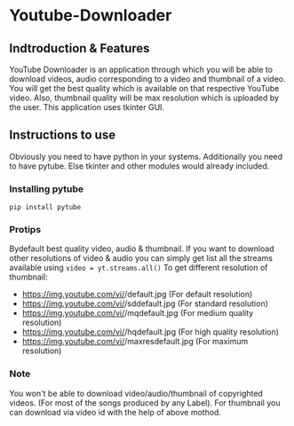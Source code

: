 # Youtube-Downloader
## Indtroduction & Features
YouTube Downloader is an application through which you will be able to download videos, audio corresponding to a video and thumbnail of a video. You will get the best quality which is available on that respective YouTube video. Also, thumbnail quality will be max resolution which is uploaded by the user. This application uses tkinter GUI.

## Instructions to use
Obviously you need to have python in your systems. Additionally you need to have pytube. Else tkinter and other modules would already included.

### Installing pytube
```pip install pytube```

### Protips
Bydefault best quality video, audio & thumbnail. If you want to download other resolutions of video & audio you can simply get list all the streams available using
```video = yt.streams.all()```
To get different resolution of thumbnail:
- https://img.youtube.com/vi/<video-id>/default.jpg         (For default resolution)
- https://img.youtube.com/vi/<video-id>/sddefault.jpg       (For standard resolution)
- https://img.youtube.com/vi/<video-id>/mqdefault.jpg       (For medium quality resolution)
- https://img.youtube.com/vi/<video-id>/hqdefault.jpg       (For high quality resolution)
- https://img.youtube.com/vi/<video-id>/maxresdefault.jpg   (For maximum resolution)
  
### Note 
You won't be able to download video/audio/thumbnail of copyrighted videos. (For most of the songs produced by any Label). For thumbnail you can download via video id with the help of above mothod.
